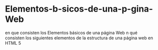 # Elementos-b-sicos-de-una-p-gina-Web
en que consisten los Elementos básicos de una página Web
n qué consisten los siguientes elementos de la estructura de una página web en HTML 5
